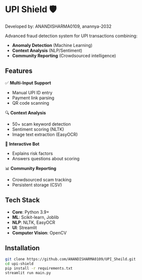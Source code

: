 # UPI Shield 🛡️

Developed by: ANANDISHARMA0109, anannya-2032

Advanced fraud detection system for UPI transactions combining:
- **Anomaly Detection** (Machine Learning)
- **Context Analysis** (NLP/Sentiment)
- **Community Reporting** (Crowdsourced intelligence)

## Features

✅ **Multi-Input Support**  
   - Manual UPI ID entry
   - Payment link parsing
   - QR code scanning

🔍 **Context Analysis**  
   - 50+ scam keyword detection
   - Sentiment scoring (NLTK)
   - Image text extraction (EasyOCR)

🤖 **Interactive Bot**  
   - Explains risk factors
   - Answers questions about scoring

📊 **Community Reporting**  
   - Crowdsourced scam tracking
   - Persistent storage (CSV)

## Tech Stack

- **Core**: Python 3.9+
- **ML**: Scikit-learn, Joblib
- **NLP**: NLTK, EasyOCR
- **UI**: Streamlit
- **Computer Vision**: OpenCV

## Installation

```bash
git clone https://github.com/ANANDISHARMA0109/UPI_Sheild.git
cd upi-shield
pip install -r requirements.txt
streamlit run main.py
